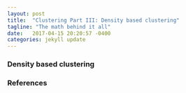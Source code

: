 ```yaml
---
layout: post
title:  "Clustering Part III: Density based clustering"
tagline: "The math behind it all"
date:   2017-04-15 20:20:57 -0400
categories: jekyll update
---
```


### Density based clustering

### References
